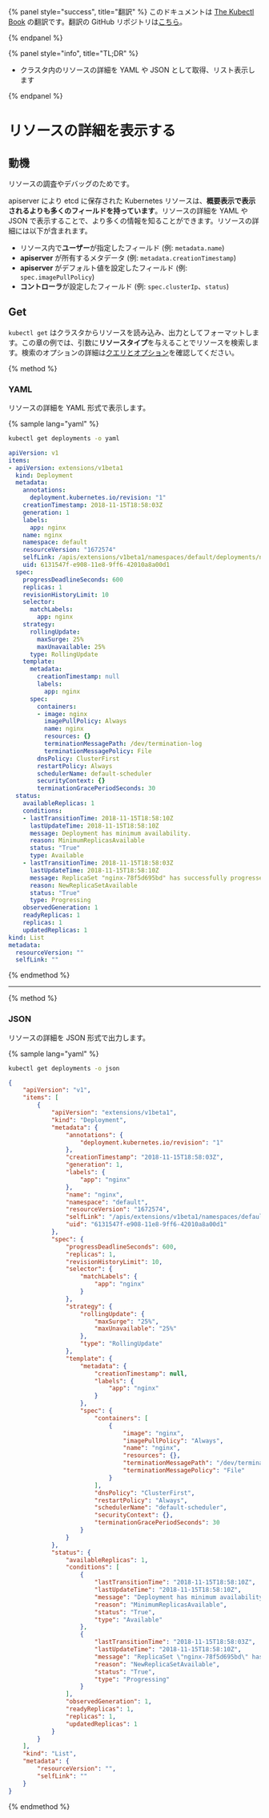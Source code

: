 {% panel style="success", title="翻訳" %}
このドキュメントは [The Kubectl Book](https://kubectl.docs.kubernetes.io/) の翻訳です。翻訳の GitHub リポジトリは[こちら](https://github.com/FujiHaruka/kubectl-book-ja)。

{% endpanel %}

{% panel style="info", title="TL;DR" %}

- クラスタ内のリソースの詳細を YAML や JSON として取得、リスト表示します

{% endpanel %}

# リソースの詳細を表示する

## 動機

リソースの調査やデバッグのためです。

apiserver により etcd に保存された Kubernetes リソースは、**概要表示で表示されるよりも多くのフィールドを持っています**。リソースの詳細を YAML や JSON で表示することで、より多くの情報を知ることができます。リソースの詳細には以下が含まれます。

- リソース内で**ユーザー**が指定したフィールド (例: `metadata.name`)
- **apiserver** が所有するメタデータ (例: `metadata.creationTimestamp`)
- **apiserver** がデフォルト値を設定したフィールド (例: `spec.imagePullPolicy`)
- **コントローラ**が設定したフィールド (例: `spec.clusterIp`、`status`)

## Get

`kubectl get` はクラスタからリソースを読み込み、出力としてフォーマットします。この章の例では、引数に**リソースタイプ**を与えることでリソースを検索します。検索のオプションの詳細は[クエリとオプション](queries_and_options.md)を確認してください。

{% method %}

### YAML

リソースの詳細を YAML 形式で表示します。

{% sample lang="yaml" %}

```bash
kubectl get deployments -o yaml
```

```yaml
apiVersion: v1
items:
- apiVersion: extensions/v1beta1
  kind: Deployment
  metadata:
    annotations:
      deployment.kubernetes.io/revision: "1"
    creationTimestamp: 2018-11-15T18:58:03Z
    generation: 1
    labels:
      app: nginx
    name: nginx
    namespace: default
    resourceVersion: "1672574"
    selfLink: /apis/extensions/v1beta1/namespaces/default/deployments/nginx
    uid: 6131547f-e908-11e8-9ff6-42010a8a00d1
  spec:
    progressDeadlineSeconds: 600
    replicas: 1
    revisionHistoryLimit: 10
    selector:
      matchLabels:
        app: nginx
    strategy:
      rollingUpdate:
        maxSurge: 25%
        maxUnavailable: 25%
      type: RollingUpdate
    template:
      metadata:
        creationTimestamp: null
        labels:
          app: nginx
      spec:
        containers:
        - image: nginx
          imagePullPolicy: Always
          name: nginx
          resources: {}
          terminationMessagePath: /dev/termination-log
          terminationMessagePolicy: File
        dnsPolicy: ClusterFirst
        restartPolicy: Always
        schedulerName: default-scheduler
        securityContext: {}
        terminationGracePeriodSeconds: 30
  status:
    availableReplicas: 1
    conditions:
    - lastTransitionTime: 2018-11-15T18:58:10Z
      lastUpdateTime: 2018-11-15T18:58:10Z
      message: Deployment has minimum availability.
      reason: MinimumReplicasAvailable
      status: "True"
      type: Available
    - lastTransitionTime: 2018-11-15T18:58:03Z
      lastUpdateTime: 2018-11-15T18:58:10Z
      message: ReplicaSet "nginx-78f5d695bd" has successfully progressed.
      reason: NewReplicaSetAvailable
      status: "True"
      type: Progressing
    observedGeneration: 1
    readyReplicas: 1
    replicas: 1
    updatedReplicas: 1
kind: List
metadata:
  resourceVersion: ""
  selfLink: ""
```

{% endmethod %}

- - -

{% method %}

### JSON

リソースの詳細を JSON 形式で出力します。

{% sample lang="yaml" %}

```bash
kubectl get deployments -o json
```

```json
{
    "apiVersion": "v1",
    "items": [
        {
            "apiVersion": "extensions/v1beta1",
            "kind": "Deployment",
            "metadata": {
                "annotations": {
                    "deployment.kubernetes.io/revision": "1"
                },
                "creationTimestamp": "2018-11-15T18:58:03Z",
                "generation": 1,
                "labels": {
                    "app": "nginx"
                },
                "name": "nginx",
                "namespace": "default",
                "resourceVersion": "1672574",
                "selfLink": "/apis/extensions/v1beta1/namespaces/default/deployments/nginx",
                "uid": "6131547f-e908-11e8-9ff6-42010a8a00d1"
            },
            "spec": {
                "progressDeadlineSeconds": 600,
                "replicas": 1,
                "revisionHistoryLimit": 10,
                "selector": {
                    "matchLabels": {
                        "app": "nginx"
                    }
                },
                "strategy": {
                    "rollingUpdate": {
                        "maxSurge": "25%",
                        "maxUnavailable": "25%"
                    },
                    "type": "RollingUpdate"
                },
                "template": {
                    "metadata": {
                        "creationTimestamp": null,
                        "labels": {
                            "app": "nginx"
                        }
                    },
                    "spec": {
                        "containers": [
                            {
                                "image": "nginx",
                                "imagePullPolicy": "Always",
                                "name": "nginx",
                                "resources": {},
                                "terminationMessagePath": "/dev/termination-log",
                                "terminationMessagePolicy": "File"
                            }
                        ],
                        "dnsPolicy": "ClusterFirst",
                        "restartPolicy": "Always",
                        "schedulerName": "default-scheduler",
                        "securityContext": {},
                        "terminationGracePeriodSeconds": 30
                    }
                }
            },
            "status": {
                "availableReplicas": 1,
                "conditions": [
                    {
                        "lastTransitionTime": "2018-11-15T18:58:10Z",
                        "lastUpdateTime": "2018-11-15T18:58:10Z",
                        "message": "Deployment has minimum availability.",
                        "reason": "MinimumReplicasAvailable",
                        "status": "True",
                        "type": "Available"
                    },
                    {
                        "lastTransitionTime": "2018-11-15T18:58:03Z",
                        "lastUpdateTime": "2018-11-15T18:58:10Z",
                        "message": "ReplicaSet \"nginx-78f5d695bd\" has successfully progressed.",
                        "reason": "NewReplicaSetAvailable",
                        "status": "True",
                        "type": "Progressing"
                    }
                ],
                "observedGeneration": 1,
                "readyReplicas": 1,
                "replicas": 1,
                "updatedReplicas": 1
            }
        }
    ],
    "kind": "List",
    "metadata": {
        "resourceVersion": "",
        "selfLink": ""
    }
}
```

{% endmethod %}
